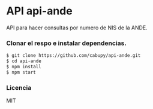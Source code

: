 # API api-ande

API para hacer consultas por numero de NIS de la ANDE.

### Clonar el respo e instalar dependencias.

```bash
$ git clone https://github.com/cabupy/api-ande.git
$ cd api-ande
$ npm install
$ npm start
```

### Licencia

MIT
